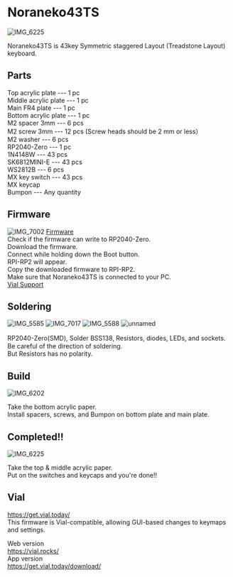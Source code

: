 # Noraneko43TS
![IMG_6225](https://github.com/user-attachments/assets/78a1e6b4-61af-4033-9646-d00788f4bc60)

Noraneko43TS is 43key Symmetric staggered Layout (Treadstone Layout) keyboard.

## Parts  

Top acrylic plate --- 1 pc  
Middle acrylic plate --- 1 pc   
Main FR4 plate --- 1 pc   
Bottom acrylic plate --- 1 pc   
M2 spacer 3mm --- 6 pcs  
M2 screw 3mm --- 12 pcs  (Screw heads should be 2 mm or less）  
M2 washer --- 6 pcs  
RP2040-Zero --- 1 pc   
1N4148W --- 43 pcs  
SK6812MINI-E --- 43 pcs  
WS2812B --- 6 pcs  
MX key switch --- 43 pcs    
MX keycap    
Bumpon --- Any quantity 

## Firmware
![IMG_7002](https://user-images.githubusercontent.com/5214078/201300486-a19fce27-7261-4fac-a14e-f837b712de54.jpeg)
[Firmware](https://github.com/darakuneko/Noraneko/raw/main/noraneko43ts/v1.0/firmware/noraneko43ts_vial.uf2)  
Check if the firmware can write to RP2040-Zero.  
Download the firmware.   
Connect while holding down the Boot button.  
RPI-RP2 will appear.  
Copy the downloaded firmware to RPI-RP2.  
Make sure that Noraneko43TS is connected to your PC.    
[Vial Support](https://get.vial.today/)  

## Soldering
![IMG_5585](https://user-images.githubusercontent.com/5214078/196370976-1ae8f0df-43c9-4802-8a62-8c840f756a45.png)
![IMG_7017](https://user-images.githubusercontent.com/5214078/201293813-f836e7c0-ed6d-4031-ab17-09eea528efa6.jpg)
![IMG_5588](https://user-images.githubusercontent.com/5214078/196371378-a40fc202-53ea-49b4-a9e6-ca88323a2bc1.png)
![unnamed](https://user-images.githubusercontent.com/5214078/234236638-de475c43-c586-493f-8152-63ca74c02ff0.jpg)

RP2040-Zero(SMD), Solder BSS138, Resistors, diodes, LEDs, and sockets.　  
Be careful of the direction of soldering.  
But Resistors has no polarity.

## Build
![IMG_6202](https://github.com/user-attachments/assets/d3ffb692-2282-4575-ac25-f76fec2b5d2a)

Take the bottom acrylic paper.   
Install spacers, screws, and Bumpon on bottom plate and main plate.

## Completed!!
![IMG_6225](https://github.com/user-attachments/assets/78a1e6b4-61af-4033-9646-d00788f4bc60)

Take the top & middle acrylic paper.  
Put on the switches and keycaps and you're done!!

## Vial 
https://get.vial.today/  
This firmware is Vial-compatible, allowing GUI-based changes to keymaps and settings.  

Web version  
https://vial.rocks/  
App version  
https://get.vial.today/download/  

